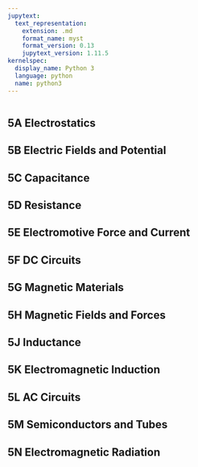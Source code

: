 ```yaml
---
jupytext:
  text_representation:
    extension: .md
    format_name: myst
    format_version: 0.13
    jupytext_version: 1.11.5
kernelspec:
  display_name: Python 3
  language: python
  name: python3
---
```


```{contents}
```

## 5A	Electrostatics
## 5B	Electric Fields and Potential
## 5C	Capacitance
## 5D	Resistance
## 5E	Electromotive Force and Current
## 5F	DC Circuits
## 5G	Magnetic Materials
## 5H	Magnetic Fields and Forces
## 5J	Inductance
## 5K	Electromagnetic Induction
## 5L	AC Circuits
## 5M	Semiconductors and Tubes
## 5N	Electromagnetic Radiation
